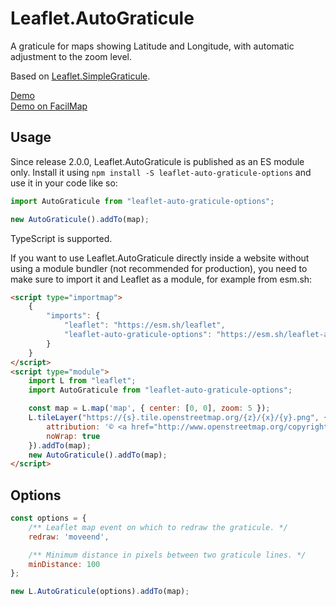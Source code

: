 Leaflet.AutoGraticule
=====================

A graticule for maps showing Latitude and Longitude, with automatic adjustment to the zoom level.

Based on [Leaflet.SimpleGraticule](https://github.com/ablakey/Leaflet.SimpleGraticule).

[Demo](https://esm.sh/leaflet-auto-graticule-options/example.html)\
[Demo on FacilMap](https://facilmap.org/#3/0.00/0.00/MSfR-grid)

Usage
-----

Since release 2.0.0, Leaflet.AutoGraticule is published as an ES module only. Install it using `npm install -S leaflet-auto-graticule-options` and use it in your code like so:
```javascript
import AutoGraticule from "leaflet-auto-graticule-options";

new AutoGraticule().addTo(map);
```

TypeScript is supported.

If you want to use Leaflet.AutoGraticule directly inside a website without using a module bundler (not recommended for production), you need to make sure to import it and Leaflet as a module, for example from esm.sh:

```html
<script type="importmap">
	{
		"imports": {
			"leaflet": "https://esm.sh/leaflet",
			"leaflet-auto-graticule-options": "https://esm.sh/leaflet-auto-graticule-options"
		}
	}
</script>
<script type="module">
	import L from "leaflet";
	import AutoGraticule from "leaflet-auto-graticule-options";

	const map = L.map('map', { center: [0, 0], zoom: 5 });
	L.tileLayer("https://{s}.tile.openstreetmap.org/{z}/{x}/{y}.png", {
		attribution: '© <a href="http://www.openstreetmap.org/copyright" target="_blank">OSM Contributors</a>',
		noWrap: true
	}).addTo(map);
	new AutoGraticule().addTo(map);
</script>
```

## Options

```javascript
const options = {
    /** Leaflet map event on which to redraw the graticule. */
    redraw: 'moveend',

    /** Minimum distance in pixels between two graticule lines. */
    minDistance: 100
};

new L.AutoGraticule(options).addTo(map);
```
